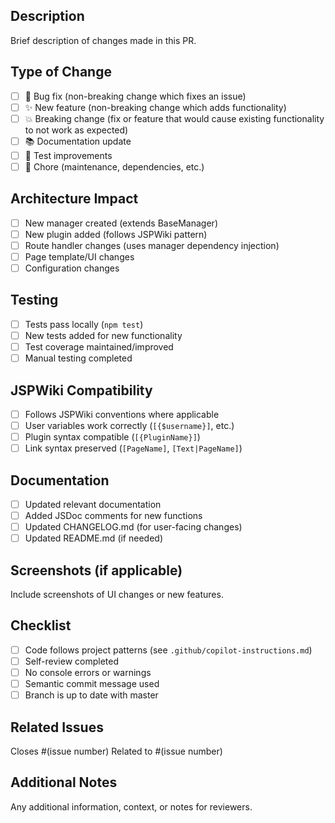 ## Description

Brief description of changes made in this PR.

## Type of Change

- [ ] 🐛 Bug fix (non-breaking change which fixes an issue)
- [ ] ✨ New feature (non-breaking change which adds functionality)
- [ ] 💥 Breaking change (fix or feature that would cause existing functionality to not work as expected)
- [ ] 📚 Documentation update
- [ ] 🧪 Test improvements
- [ ] 🔧 Chore (maintenance, dependencies, etc.)

## Architecture Impact

- [ ] New manager created (extends BaseManager)
- [ ] New plugin added (follows JSPWiki pattern)
- [ ] Route handler changes (uses manager dependency injection)
- [ ] Page template/UI changes
- [ ] Configuration changes

## Testing

- [ ] Tests pass locally (`npm test`)
- [ ] New tests added for new functionality
- [ ] Test coverage maintained/improved
- [ ] Manual testing completed

## JSPWiki Compatibility

- [ ] Follows JSPWiki conventions where applicable
- [ ] User variables work correctly (`[{$username}]`, etc.)
- [ ] Plugin syntax compatible (`[{PluginName}]`)
- [ ] Link syntax preserved (`[PageName]`, `[Text|PageName]`)

## Documentation

- [ ] Updated relevant documentation
- [ ] Added JSDoc comments for new functions
- [ ] Updated CHANGELOG.md (for user-facing changes)
- [ ] Updated README.md (if needed)

## Screenshots (if applicable)

Include screenshots of UI changes or new features.

## Checklist

- [ ] Code follows project patterns (see `.github/copilot-instructions.md`)
- [ ] Self-review completed
- [ ] No console errors or warnings
- [ ] Semantic commit message used
- [ ] Branch is up to date with master

## Related Issues

Closes #(issue number)
Related to #(issue number)

## Additional Notes

Any additional information, context, or notes for reviewers.
